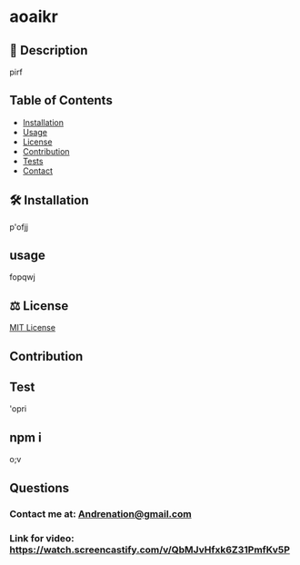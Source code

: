 # aoaikr
    

  ## 📖 Description
  pirf

  ## Table of Contents
* [Installation](#Installation)
* [Usage](#usage)
* [License](#license)
* [Contribution](#contribution)
* [Tests](#tests)
* [Contact](#contact)

## 🛠 Installation
  p'ofjj

  ## usage
  fopqwj
 
## ⚖️ License
  
[MIT License](https://opensource.org/Licenses/MIT)

## Contribution

## Test
'opri

## npm i
o;v

## Questions 
### Contact me at: Andrenation@gmail.com

### Link for video: https://watch.screencastify.com/v/QbMJvHfxk6Z31PmfKv5P
